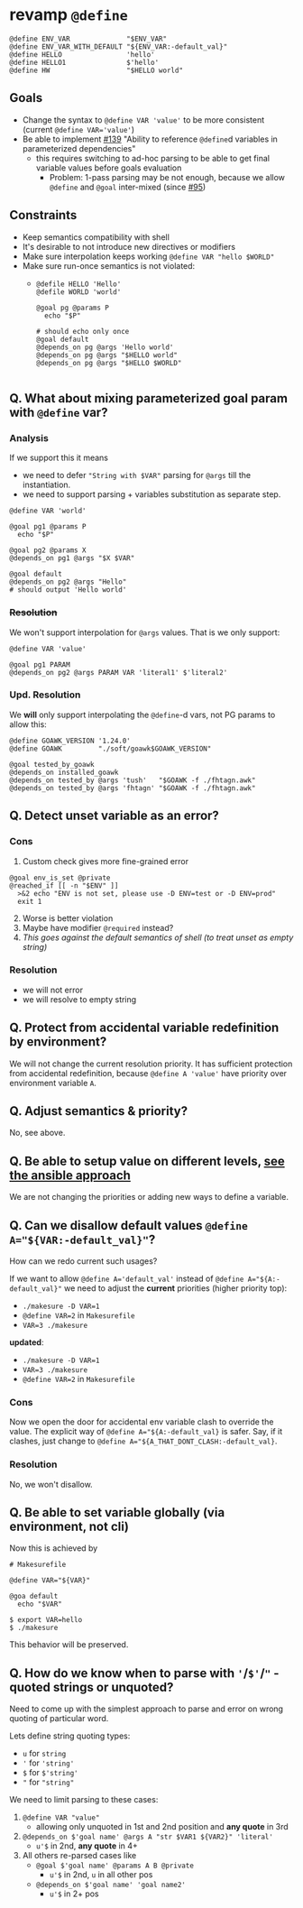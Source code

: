 # revamp `@define`

```shell
@define ENV_VAR              "$ENV_VAR"
@define ENV_VAR_WITH_DEFAULT "${ENV_VAR:-default_val}"
@define HELLO                'hello'
@define HELLO1               $'hello'
@define HW                   "$HELLO world"
```

## Goals
- Change the syntax to `@define VAR 'value'` to be more consistent (current `@define VAR='value'`)
- Be able to implement [#139](https://github.com/xonixx/makesure/issues/139) "Ability to reference `@define`d variables in parameterized dependencies"
  - this requires switching to ad-hoc parsing to be able to get final variable values before goals evaluation
    - Problem: 1-pass parsing may be not enough, because we allow `@define` and `@goal` inter-mixed (since [#95](https://github.com/xonixx/makesure/issues/95))

## Constraints
- Keep semantics compatibility with shell
- It's desirable to not introduce new directives or modifiers
- Make sure interpolation keeps working `@define VAR "hello $WORLD"`
- Make sure run-once semantics is not violated:
  - ```shell
    @defile HELLO 'Hello'
    @defile WORLD 'world'
    
    @goal pg @params P
      echo "$P"                        
    
    # should echo only once
    @goal default
    @depends_on pg @args 'Hello world'
    @depends_on pg @args "$HELLO world"
    @depends_on pg @args "$HELLO $WORLD"
 
## Q. What about mixing parameterized goal param with `@define` var?

### Analysis
   
If we support this it means 
- we need to defer `"String with $VAR"` parsing for `@args` till the instantiation.
- we need to support parsing + variables substitution as separate step.

```shell
@define VAR 'world'

@goal pg1 @params P
  echo "$P"

@goal pg2 @params X
@depends_on pg1 @args "$X $VAR"  

@goal default
@depends_on pg2 @args "Hello"
# should output 'Hello world'
```

### ~~Resolution~~

We won't support interpolation for `@args` values. That is we only support:

```shell
@define VAR 'value'

@goal pg1 PARAM
@depends_on pg2 @args PARAM VAR 'literal1' $'literal2' 
```

### Upd. Resolution

We **will** only support interpolating the `@define`-d vars, not PG params to allow this:

```shell
@define GOAWK_VERSION '1.24.0'
@define GOAWK         "./soft/goawk$GOAWK_VERSION"

@goal tested_by_goawk
@depends_on installed_goawk
@depends_on tested_by @args 'tush'   "$GOAWK -f ./fhtagn.awk"
@depends_on tested_by @args 'fhtagn' "$GOAWK -f ./fhtagn.awk"
```

## Q. Detect unset variable as an error?
    
### Cons
        
1. Custom check gives more fine-grained error                                                         
```shell
@goal env_is_set @private
@reached_if [[ -n "$ENV" ]]
  >&2 echo "ENV is not set, please use -D ENV=test or -D ENV=prod"
  exit 1
```

2. Worse is better violation
3. Maybe have modifier `@required` instead?
4. _This goes against the default semantics of shell (to treat unset as empty string)_

### Resolution

- we will not error
- we will resolve to empty string

## Q. Protect from accidental variable redefinition by environment?
 
We will not change the current resolution priority. It has sufficient protection from accidental redefinition, because `@define A 'value'` have priority over environment variable `A`.

## Q. Adjust semantics & priority?

No, see above.

## Q. Be able to setup value on different levels, [see the ansible approach](https://docs.ansible.com/ansible/latest/playbook_guide/playbooks_variables.html#variable-precedence-where-should-i-put-a-variable)

We are not changing the priorities or adding new ways to define a variable.

## Q. Can we disallow default values `@define A="${VAR:-default_val}"`?

How can we redo current such usages?

If we want to allow `@define A='default_val'` instead of `@define A="${A:-default_val}"` we need to adjust the **current** priorities (higher priority top):

- `./makesure -D VAR=1`
- `@define VAR=2` in `Makesurefile`
- `VAR=3 ./makesure`

**updated**:

- `./makesure -D VAR=1`
- `VAR=3 ./makesure`
- `@define VAR=2` in `Makesurefile`

### Cons

Now we open the door for accidental env variable clash to override the value.
The explicit way of `@define A="${A:-default_val}` is safer. Say, if it clashes, just change to `@define A="${A_THAT_DONT_CLASH:-default_val}`.

### Resolution

No, we won't disallow.


## Q. Be able to set variable globally (via environment, not cli)

Now this is achieved by 

```shell
# Makesurefile

@define VAR="${VAR}"

@goa default
  echo "$VAR"
```

```
$ export VAR=hello
$ ./makesure 
```

This behavior will be preserved.

## Q. How do we know when to parse with `'`/`$'`/`"` - quoted strings or unquoted?
                    
Need to come up with the simplest approach to parse and error on wrong quoting of particular word.

Lets define string quoting types:

- `u` for `string`
- `'` for `'string'`
- `$` for `$'string'`
- `"` for `"string"`


We need to limit parsing to these cases:

1. `@define VAR "value"`
   - allowing only unquoted in 1st and 2nd position and **any quote** in 3rd
2. `@depends_on $'goal name' @args A "str $VAR1 ${VAR2}" 'literal'`
   - `u'$` in 2nd, **any quote** in 4+ 
3. All others re-parsed cases like 
   - `@goal $'goal name' @params A B @private`
     - `u'$` in 2nd, `u` in all other pos
   - `@depends_on $'goal name' 'goal name2'`
     - `u'$` in 2+ pos

        
